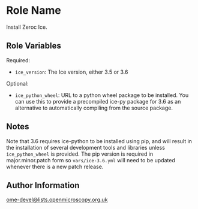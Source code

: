 Role Name
=========

Install Zeroc Ice.


Role Variables
--------------

Required:
- `ice_version`: The Ice version, either 3.5 or 3.6

Optional:
- `ice_python_wheel`: URL to a python wheel package to be installed.
  You can use this to provide a precompiled ice-py package for 3.6 as an alternative to automatically compiling from the source package.


Notes
-----
Note that 3.6 requires ice-python to be installed using pip, and will result in the installation of several development tools and libraries unless `ice_python_wheel` is provided.
The pip version is required in major.minor.patch form so `vars/ice-3.6.yml` will need to be updated whenever there is a new patch release.


Author Information
------------------

ome-devel@lists.openmicroscopy.org.uk
